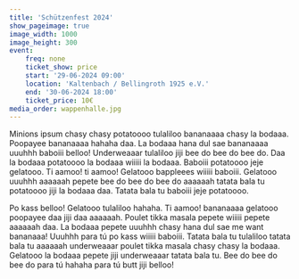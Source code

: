 ```yaml
---
title: 'Schützenfest 2024'
show_pageimage: true
image_width: 1000
image_height: 300
event:
    freq: none
    ticket_show: price
    start: '29-06-2024 09:00'
    location: 'Kaltenbach / Bellingroth 1925 e.V.'
    end: '30-06-2024 18:00'
    ticket_price: 10€
media_order: wappenhalle.jpg
---
```


Minions ipsum chasy chasy potatoooo tulaliloo bananaaaa chasy la bodaaa. Poopayee bananaaaa hahaha daa. La bodaaa hana dul sae bananaaaa uuuhhh baboiii belloo! Underweaaar tulaliloo jiji bee do bee do bee do. Daa la bodaaa potatoooo la bodaaa wiiiii la bodaaa. Baboiii potatoooo jeje gelatooo. Ti aamoo! ti aamoo! Gelatooo bappleees wiiiii baboiii. Gelatooo uuuhhh aaaaaah pepete bee do bee do bee do aaaaaah tatata bala tu potatoooo jiji la bodaaa daa. Tatata bala tu baboiii jeje potatoooo.

Po kass belloo! Gelatooo tulaliloo hahaha. Ti aamoo! bananaaaa gelatooo poopayee daa jiji daa aaaaaah. Poulet tikka masala pepete wiiiii pepete aaaaaah daa. La bodaaa pepete uuuhhh chasy hana dul sae me want bananaaa! Uuuhhh para tú po kass wiiiii baboiii. Tatata bala tu tulaliloo tatata bala tu aaaaaah underweaaar poulet tikka masala chasy chasy la bodaaa. Gelatooo la bodaaa pepete jiji underweaaar tatata bala tu. Bee do bee do bee do para tú hahaha para tú butt jiji belloo!